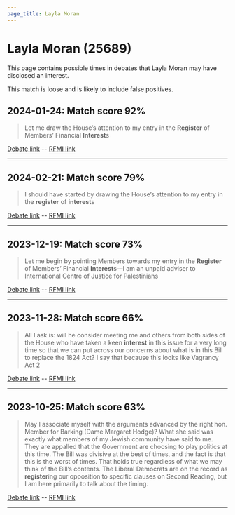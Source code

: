 ```yaml
---
page_title: Layla Moran
---
```


# Layla Moran  (25689)

This page contains possible times in debates that Layla Moran may have disclosed an interest.

This match is loose and is likely to include false positives. 



## 2024-01-24: Match score 92%

>Let me draw the House’s attention to my entry in the **Register** of Members’ Financial **Interest**s

[Debate link](https://www.theyworkforyou.com/debates/?id=2024-01-24b.380.0)  --  [RFMI link](https://www.theyworkforyou.com/mp/25689/register)


---



## 2024-02-21: Match score 79%

>I should have started by drawing the House’s attention to my entry in the **register** of **interest**s

[Debate link](https://www.theyworkforyou.com/debates/?id=2024-02-21c.746.2)  --  [RFMI link](https://www.theyworkforyou.com/mp/25689/register)


---



## 2023-12-19: Match score 73%

>Let me begin by pointing Members towards my entry in the **Register** of Members’ Financial **Interest**s—I am an unpaid adviser to International Centre of Justice for Palestinians

[Debate link](https://www.theyworkforyou.com/debates/?id=2023-12-19b.1238.0)  --  [RFMI link](https://www.theyworkforyou.com/mp/25689/register)


---



## 2023-11-28: Match score 66%

>All I ask is: will he consider meeting me and others from both sides of the House who have taken a keen **interest** in this issue for a very long time so that we can put across our concerns about what is in this Bill to replace the 1824 Act? I say that because this looks like Vagrancy Act 2

[Debate link](https://www.theyworkforyou.com/debates/?id=2023-11-28b.729.2)  --  [RFMI link](https://www.theyworkforyou.com/mp/25689/register)


---



## 2023-10-25: Match score 63%

>May I associate myself with the arguments advanced by the right hon. Member for Barking (Dame Margaret Hodge)? What she said was exactly what members of my Jewish community have said to me. They are appalled that the Government are choosing to play politics at this time. The Bill was divisive at the best of times, and the fact is that this is the worst of times. That holds true regardless of what we may think of the Bill’s contents. The Liberal Democrats are on the record as **register**ing our opposition to specific clauses on Second Reading, but I am here primarily to talk about the timing.

[Debate link](https://www.theyworkforyou.com/debates/?id=2023-10-25c.912.0)  --  [RFMI link](https://www.theyworkforyou.com/mp/25689/register)


---

